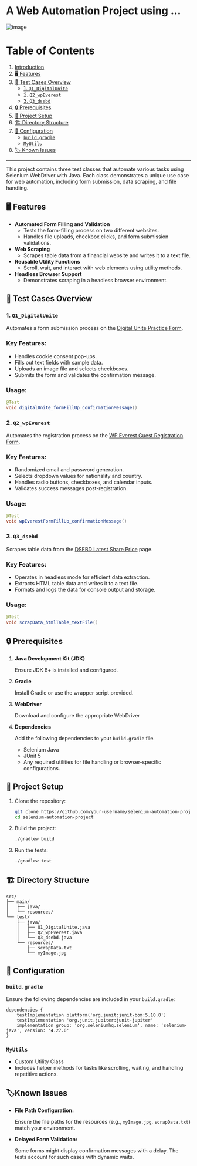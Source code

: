 # A Web Automation Project using ...

![image](https://github.com/user-attachments/assets/9fa0d164-de6d-4923-8b4b-73ce48a7f343)

# Table of Contents

1. [Introduction](#a-web-automation-project-using)
2. [🖥️ Features](#️-features)
3. [🧪 Test Cases Overview](#-test-cases-overview)
   - [1. `Q1_DigitalUnite`](#1-q1_digitalunite)
   - [2. `Q2_wpEverest`](#2-q2_wpeverest)
   - [3. `Q3_dsebd`](#3-q3_dsebd)
4. [🔒 Prerequisites](#-prerequisites)
5. [🚀 Project Setup](#-project-setup)
6. [🏗️ Directory Structure](#️-directory-structure)
7. [🔨 Configuration](#-configuration)
   - [`build.gradle`](#buildgradle)
   - [`MyUtils`](#myutils)
8. [🏷️ Known Issues](#️known-issues)

---

This project contains three test classes that automate various tasks using Selenium WebDriver with Java. Each class demonstrates a unique use case for web automation, including form submission, data scraping, and file handling.

## 🖥️ Features

- **Automated Form Filling and Validation**
    - Tests the form-filling process on two different websites.
    - Handles file uploads, checkbox clicks, and form submission validations.
- **Web Scraping**
    - Scrapes table data from a financial website and writes it to a text file.
- **Reusable Utility Functions**
    - Scroll, wait, and interact with web elements using utility methods.
- **Headless Browser Support**
    - Demonstrates scraping in a headless browser environment.

## 🧪 Test Cases Overview

### 1. `Q1_DigitalUnite`

Automates a form submission process on the [Digital Unite Practice Form](https://www.digitalunite.com/practice-webform-learners).

### Key Features:

- Handles cookie consent pop-ups.
- Fills out text fields with sample data.
- Uploads an image file and selects checkboxes.
- Submits the form and validates the confirmation message.

### Usage:

```java
@Test
void digitalUnite_formFillUp_confirmationMessage()
```

### 2. `Q2_wpEverest`

Automates the registration process on the [WP Everest Guest Registration Form](https://demo.wpeverest.com/user-registration/guest-registration-form/).

### Key Features:

- Randomized email and password generation.
- Selects dropdown values for nationality and country.
- Handles radio buttons, checkboxes, and calendar inputs.
- Validates success messages post-registration.

### Usage:

```java
@Test
void wpEverestFormFillUp_confirmationMessage()

```

### 3. `Q3_dsebd`

Scrapes table data from the [DSEBD Latest Share Price](https://dsebd.org/latest_share_price_scroll_by_value.php) page.

### Key Features:

- Operates in headless mode for efficient data extraction.
- Extracts HTML table data and writes it to a text file.
- Formats and logs the data for console output and storage.

### Usage:

```java
@Test
void scrapData_htmlTable_textFile()

```

## 🔒 Prerequisites

1. **Java Development Kit (JDK)**
    
    Ensure JDK 8+ is installed and configured.
    
2. **Gradle**
    
    Install Gradle or use the wrapper script provided.
    
3. **WebDriver**
    
    Download and configure the appropriate WebDriver 
    
4. **Dependencies**
    
    Add the following dependencies to your `build.gradle` file.
    
    - Selenium Java
    - JUnit 5
    - Any required utilities for file handling or browser-specific configurations.

## 🚀 Project Setup

1. Clone the repository:
    
    ```bash
    git clone https://github.com/your-username/selenium-automation-project.git
    cd selenium-automation-project
    ```
    
2. Build the project:
    
    ```bash
    ./gradlew build
    
    ```
    
3. Run the tests:
    
    ```bash
    ./gradlew test
    
    ```
    

## 🏗️ Directory Structure

```
src/
├── main/
│   ├── java/
│   └── resources/
└── test/
    ├── java/
    │   ├── Q1_DigitalUnite.java
    │   ├── Q2_wpEverest.java
    │   └── Q3_dsebd.java
    └── resources/
        ├── scrapData.txt
        └── myImage.jpg

```

## 🔨 Configuration

### `build.gradle`

Ensure the following dependencies are included in your `build.gradle`:

```
dependencies {
    testImplementation platform('org.junit:junit-bom:5.10.0')
    testImplementation 'org.junit.jupiter:junit-jupiter'
    implementation group: 'org.seleniumhq.selenium', name: 'selenium-java', version: '4.27.0'
}
```

### `MyUtils`

- Custom Utility Class
- Includes helper methods for tasks like scrolling, waiting, and handling repetitive actions.

## 🏷️Known Issues

- **File Path Configuration:**
    
    Ensure the file paths for the resources (e.g., `myImage.jpg`, `scrapData.txt`) match your environment.
    
- **Delayed Form Validation:**
    
    Some forms might display confirmation messages with a delay. The tests account for such cases with dynamic waits.
